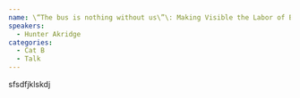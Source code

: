 ```yaml
---
name: \“The bus is nothing without us\”\: Making Visible the Labor of Bus Operators amid the Ongoing Push Towards Transit Automation
speakers:
  - Hunter Akridge
categories:
  - Cat B
  - Talk
---
```


sfsdfjklskdj

